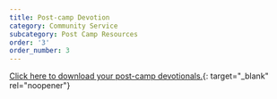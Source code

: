 ```yaml
---
title: Post-camp Devotion
category: Community Service
subcategory: Post Camp Resources
order: '3'
order_number: 3
---
```


[Click here to download your post-camp devotionals.](https://groupcares-my.sharepoint.com/:f:/g/personal/admin_groupcares_org/EtaeXQkdvBdGuLCo8zBvN5UBCv2X-6or6coJtDlqumW6aA?e=BPTC4o){: target="_blank" rel="noopener"}​​​​​​
